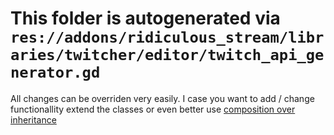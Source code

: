 # This folder is autogenerated via `res://addons/ridiculous_stream/libraries/twitcher/editor/twitch_api_generator.gd`

All changes can be overriden very easily.
I case you want to add / change functionallity extend the classes or even better
use [composition over inheritance](https://en.wikipedia.org/wiki/Composition_over_inheritance)
